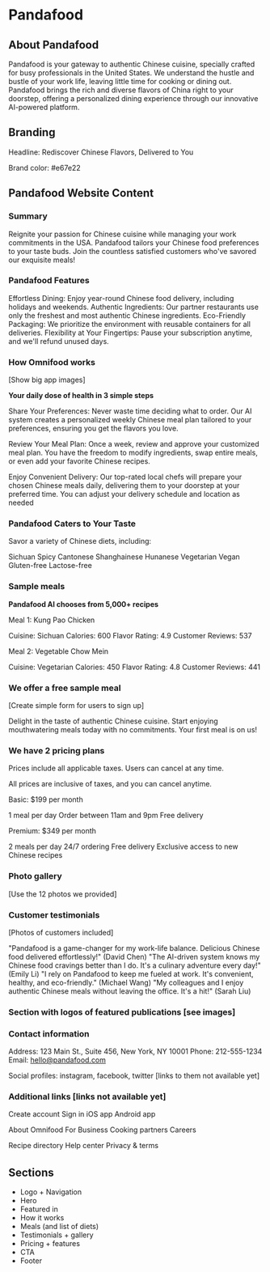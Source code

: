 # Pandafood

## About Pandafood

Pandafood is your gateway to authentic Chinese cuisine, specially crafted for busy professionals in the United States. We understand the hustle and bustle of your work life, leaving little time for cooking or dining out. Pandafood brings the rich and diverse flavors of China right to your doorstep, offering a personalized dining experience through our innovative AI-powered platform.

## Branding

Headline: Rediscover Chinese Flavors, Delivered to You

Brand color: #e67e22

## Pandafood Website Content

### Summary

Reignite your passion for Chinese cuisine while managing your work commitments in the USA. Pandafood tailors your Chinese food preferences to your taste buds. Join the countless satisfied customers who've savored our exquisite meals!

### Pandafood Features

Effortless Dining: Enjoy year-round Chinese food delivery, including holidays and weekends.
Authentic Ingredients: Our partner restaurants use only the freshest and most authentic Chinese ingredients.
Eco-Friendly Packaging: We prioritize the environment with reusable containers for all deliveries.
Flexibility at Your Fingertips: Pause your subscription anytime, and we'll refund unused days.

### How Omnifood works

[Show big app images]

**Your daily dose of health in 3 simple steps**

Share Your Preferences: Never waste time deciding what to order. Our AI system creates a personalized weekly Chinese meal plan tailored to your preferences, ensuring you get the flavors you love.

Review Your Meal Plan: Once a week, review and approve your customized meal plan. You have the freedom to modify ingredients, swap entire meals, or even add your favorite Chinese recipes.

Enjoy Convenient Delivery: Our top-rated local chefs will prepare your chosen Chinese meals daily, delivering them to your doorstep at your preferred time. You can adjust your delivery schedule and location as needed

### Pandafood Caters to Your Taste

Savor a variety of Chinese diets, including:

Sichuan Spicy
Cantonese
Shanghainese
Hunanese
Vegetarian
Vegan
Gluten-free
Lactose-free

### Sample meals

**Pandafood AI chooses from 5,000+ recipes**

Meal 1: Kung Pao Chicken

Cuisine: Sichuan
Calories: 600
Flavor Rating: 4.9
Customer Reviews: 537

Meal 2: Vegetable Chow Mein

Cuisine: Vegetarian
Calories: 450
Flavor Rating: 4.8
Customer Reviews: 441

### We offer a free sample meal

[Create simple form for users to sign up]

Delight in the taste of authentic Chinese cuisine. Start enjoying mouthwatering meals today with no commitments. Your first meal is on us!

### We have 2 pricing plans

Prices include all applicable taxes. Users can cancel at any time.

All prices are inclusive of taxes, and you can cancel anytime.

Basic: $199 per month

1 meal per day
Order between 11am and 9pm
Free delivery

Premium: $349 per month

2 meals per day
24/7 ordering
Free delivery
Exclusive access to new Chinese recipes

### Photo gallery

[Use the 12 photos we provided]

### Customer testimonials

[Photos of customers included]

"Pandafood is a game-changer for my work-life balance. Delicious Chinese food delivered effortlessly!" (David Chen)
"The AI-driven system knows my Chinese food cravings better than I do. It's a culinary adventure every day!" (Emily Li)
"I rely on Pandafood to keep me fueled at work. It's convenient, healthy, and eco-friendly." (Michael Wang)
"My colleagues and I enjoy authentic Chinese meals without leaving the office. It's a hit!" (Sarah Liu)

### Section with logos of featured publications [see images]

### Contact information

Address: 123 Main St., Suite 456, New York, NY 10001
Phone: 212-555-1234
Email: hello@pandafood.com

Social profiles: instagram, facebook, twitter [links to them not available yet]

### Additional links [links not available yet]

Create account
Sign in
iOS app
Android app

About Omnifood
For Business
Cooking partners
Careers

Recipe directory
Help center
Privacy & terms

######

## Sections

- Logo + Navigation
- Hero
- Featured in
- How it works
- Meals (and list of diets)
- Testimonials + gallery
- Pricing + features
- CTA
- Footer
